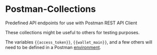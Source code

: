 # Postman-Collections
Predefined API endpoints for use with Postman REST API Client

These collections might be useful to others for testing purposes.

The variables `{{access_token}}`, `{{wallet_main}}`, and a few others will need to be defined in a Postman [environment](https://www.getpostman.com/docs/environments).
